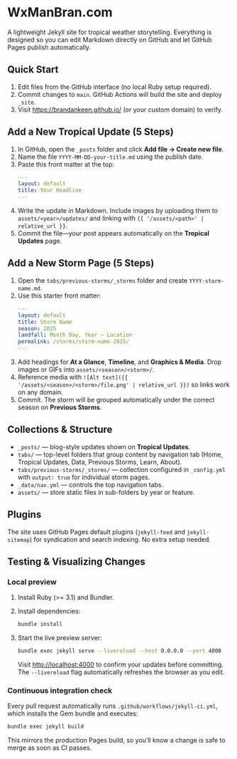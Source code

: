 ﻿# WxManBran.com

A lightweight Jekyll site for tropical weather storytelling. Everything is designed so you can edit Markdown directly on GitHub and let GitHub Pages publish automatically.

## Quick Start

1. Edit files from the GitHub interface (no local Ruby setup required).
2. Commit changes to `main`. GitHub Actions will build the site and deploy `_site`.
3. Visit <https://brandankeen.github.io/> (or your custom domain) to verify.

## Add a New Tropical Update (5 Steps)

1. In GitHub, open the `_posts` folder and click **Add file → Create new file**.
2. Name the file `YYYY-MM-DD-your-title.md` using the publish date.
3. Paste this front matter at the top:
   ```yaml
   ---
   layout: default
   title: Your Headline
   ---
   ```
4. Write the update in Markdown. Include images by uploading them to `assets/<year>/updates/` and linking with `{{ '/assets/<path>' | relative_url }}`.
5. Commit the file—your post appears automatically on the **Tropical Updates** page.

## Add a New Storm Page (5 Steps)

1. Open the `tabs/previous-storms/_storms` folder and create `YYYY-storm-name.md`.
2. Use this starter front matter:
   ```yaml
   ---
   layout: default
   title: Storm Name
   season: 2025
   landfall: Month Day, Year — Location
   permalink: /storms/storm-name-2025/
   ---
   ```
3. Add headings for **At a Glance**, **Timeline**, and **Graphics & Media**. Drop images or GIFs into `assets/<season>/<storm>/`.
4. Reference media with `![Alt text]({{ '/assets/<season>/<storm>/file.png' | relative_url }})` so links work on any domain.
5. Commit. The storm will be grouped automatically under the correct season on **Previous Storms**.

## Collections & Structure

- `_posts/` — blog-style updates shown on **Tropical Updates**.
- `tabs/` — top-level folders that group content by navigation tab (Home, Tropical Updates, Data, Previous Storms, Learn, About).
- `tabs/previous-storms/_storms/` — collection configured in `_config.yml` with `output: true` for individual storm pages.
- `_data/nav.yml` — controls the top navigation tabs.
- `assets/` — store static files in sub-folders by year or feature.

## Plugins

The site uses GitHub Pages default plugins (`jekyll-feed` and `jekyll-sitemap`) for syndication and search indexing. No extra setup needed.

## Testing & Visualizing Changes

### Local preview

1. Install Ruby (>= 3.1) and Bundler.
2. Install dependencies:

   ```bash
   bundle install
   ```

3. Start the live preview server:

   ```bash
   bundle exec jekyll serve --livereload --host 0.0.0.0 --port 4000
   ```

   Visit <http://localhost:4000> to confirm your updates before committing. The `--livereload` flag automatically refreshes the browser as you edit.

### Continuous integration check

Every pull request automatically runs `.github/workflows/jekyll-ci.yml`, which installs the Gem bundle and executes:

```bash
bundle exec jekyll build
```

This mirrors the production Pages build, so you’ll know a change is safe to merge as soon as CI passes.


